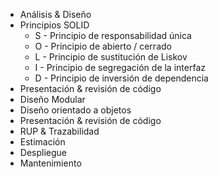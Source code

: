 * Análisis & Diseño
* Principios SOLID
  * S - Principio de responsabilidad única
  * O - Principio de abierto / cerrado
  * L - Principio de sustitución de Liskov
  * I - Principio de segregación de la interfaz
  * D - Principio de inversión de dependencia
* Presentación & revisión de código
* Diseño Modular
* Diseño orientado a objetos
* Presentación & revisión de código
* RUP & Trazabilidad
* Estimación
* Despliegue
* Mantenimiento